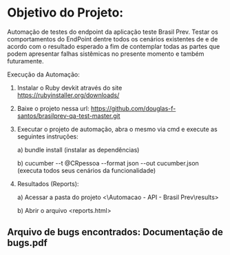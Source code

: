 # Objetivo do Projeto:

Automação de testes do endpoint </Pessoa> da aplicação teste Brasil Prev.
Testar os comportamentos do EndPoint </Pessoa> dentre todos os cenários existentes de <Cadastro> e <Consulta> de acordo com o resultado esperado 
a fim de contemplar todas as partes que podem apresentar falhas sistêmicas no presente momento e também futuramente.


Execução da Automação:

1. Instalar o Ruby devkit através do site https://rubyinstaller.org/downloads/

2. Baixe o projeto nessa url: https://github.com/douglas-f-santos/brasilprev-qa-test-master.git

3. Executar o projeto de automação, abra o mesmo via cmd e execute as seguintes instruções:

   a) bundle install (instalar as dependências)
   
   b) cucumber --t  @CRpessoa --format json --out cucumber.json (executa todos seus cenários da funcionalidade)

4. Resultados (Reports):

   a) Acessar a pasta do projeto <\Automacao - API - Brasil Prev\results>
   
   b) Abrir o arquivo <reports.html>

## Arquivo de bugs encontrados: Documentação de bugs.pdf
